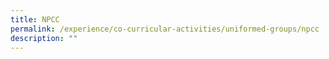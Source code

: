 ```yaml
---
title: NPCC
permalink: /experience/co-curricular-activities/uniformed-groups/npcc
description: ""
---
```

